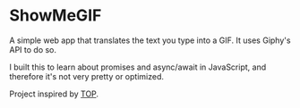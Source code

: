 # ShowMeGIF

A simple web app that translates the text you type into a GIF. It uses
Giphy's API to do so.

I built this to learn about promises and async/await in JavaScript, and
therefore it's not very pretty or optimized.

Project inspired by [TOP](https://www.theodinproject.com/lessons/node-path-javascript-working-with-apis).
